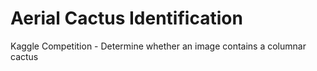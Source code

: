 # Aerial Cactus Identification
 Kaggle Competition - Determine whether an image contains a columnar cactus
